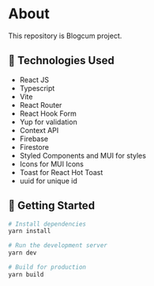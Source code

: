<h1>About</h1>

<p>This repository is Blogcum project.<p>

## 🧰 Technologies Used

- React JS
- Typescript
- Vite
- React Router
- React Hook Form
- Yup for validation
- Context API
- Firebase
- Firestore
- Styled Components and MUI for styles
- Icons for MUI Icons
- Toast for React Hot Toast
- uuid for unique id

## 🚀 Getting Started

```bash
# Install dependencies
yarn install

# Run the development server
yarn dev

# Build for production
yarn build
```
